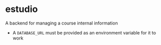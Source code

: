 # estudio
A backend for managing a course internal information

- A `DATABASE_URL` must be provided as an environment variable for it to work
